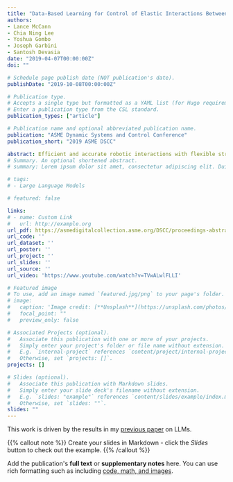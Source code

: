 ```yaml
---
title: "Data-Based Learning for Control of Elastic Interactions Between Robot and Workpiece"
authors:
- Lance McCann
- Chia Ning Lee
- Yoshua Gombo
- Joseph Garbini
- Santosh Devasia
date: "2019-04-07T00:00:00Z"
doi: ""

# Schedule page publish date (NOT publication's date).
publishDate: "2019-10-08T00:00:00Z"

# Publication type.
# Accepts a single type but formatted as a YAML list (for Hugo requirements).
# Enter a publication type from the CSL standard.
publication_types: ["article"]

# Publication name and optional abbreviated publication name.
publication: "ASME Dynamic Systems and Control Conference"
publication_short: "2019 ASME DSCC"

abstract: Efficient and accurate robotic interactions with flexible structures are critical for many manufacturing processes where the elasticity of the workpiece and the robot must be accounted for. In particular, for clamping and drilling flexible structures, maintaining tool-workpiece normality and limiting shear forces are essential. The main contribution of this article is to show experimentally, that data acquired during a robotic clamping operation can be used to speed up the process for similar operations. Utilizing the learned parameters, a map between the measured forces and robot joint positions is used to develop time-based robot-joint (velocity) trajectories to achieve a specified robot-workpiece interaction. Experimental results show that the operating speed can be increased by three times while maintaining interaction forces and torques within acceptable levels.
# Summary. An optional shortened abstract.
# summary: Lorem ipsum dolor sit amet, consectetur adipiscing elit. Duis posuere tellus ac convallis placerat. Proin tincidunt magna sed ex sollicitudin condimentum.

# tags:
# - Large Language Models

# featured: false

links:
# - name: Custom Link
#   url: http://example.org
url_pdf: https://asmedigitalcollection.asme.org/DSCC/proceedings-abstract/DSCC2019/59148/1070516
url_code: ''
url_dataset: ''
url_poster: ''
url_project: ''
url_slides: ''
url_source: ''
url_video: 'https://www.youtube.com/watch?v=TVwALwlFLLI'

# Featured image
# To use, add an image named `featured.jpg/png` to your page's folder. 
# image:
#   caption: 'Image credit: [**Unsplash**](https://unsplash.com/photos/s9CC2SKySJM)'
#   focal_point: ""
#   preview_only: false

# Associated Projects (optional).
#   Associate this publication with one or more of your projects.
#   Simply enter your project's folder or file name without extension.
#   E.g. `internal-project` references `content/project/internal-project/index.md`.
#   Otherwise, set `projects: []`.
projects: []

# Slides (optional).
#   Associate this publication with Markdown slides.
#   Simply enter your slide deck's filename without extension.
#   E.g. `slides: "example"` references `content/slides/example/index.md`.
#   Otherwise, set `slides: ""`.
slides: ""
---
```


This work is driven by the results in my [previous paper](/publication/conference-paper/) on LLMs.

{{% callout note %}}
Create your slides in Markdown - click the *Slides* button to check out the example.
{{% /callout %}}

Add the publication's **full text** or **supplementary notes** here. You can use rich formatting such as including [code, math, and images](https://docs.hugoblox.com/content/writing-markdown-latex/).
